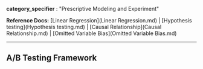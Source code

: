 **category_specifier** : "Prescriptive Modeling and Experiment"

**Reference Docs:** [Linear Regression](Linear Regression.md) | [Hypothesis testing](Hypothesis testing.md) | [Causal Relationship](Causal Relationship.md) | [Omitted Variable Bias](Omitted Variable Bias.md)

---

## A/B Testing Framework





